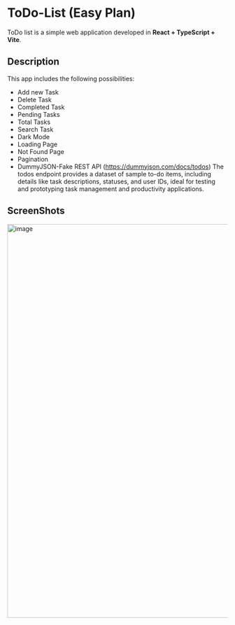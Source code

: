 # ToDo-List (Easy Plan)

ToDo list is a simple web application developed in **React + TypeScript + Vite**.

## Description

This app includes the following possibilities:
* Add new Task
* Delete Task
* Completed Task
* Pending Tasks
* Total Tasks
* Search Task
* Dark Mode
* Loading Page
* Not Found Page
* Pagination
* DummyJSON-Fake REST API (https://dummyjson.com/docs/todos)
The todos endpoint provides a dataset of sample to-do items, including details like task descriptions, statuses, and user IDs, ideal for testing and prototyping task management and productivity applications.

## ScreenShots 

<img width="1817" height="900" alt="image" src="https://github.com/user-attachments/assets/8351c62e-8f03-461d-b623-59764f0e4c68" />

   





